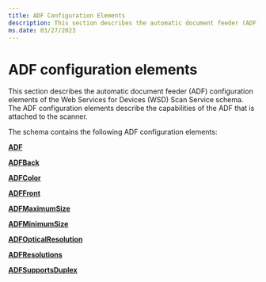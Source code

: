 ```yaml
---
title: ADF Configuration Elements
description: This section describes the automatic document feeder (ADF) configuration elements of the Web Services for Devices (WSD) Scan Service schema.
ms.date: 03/27/2023
---
```


# ADF configuration elements

This section describes the automatic document feeder (ADF) configuration elements of the Web Services for Devices (WSD) Scan Service schema. The ADF configuration elements describe the capabilities of the ADF that is attached to the scanner.

The schema contains the following ADF configuration elements:

[**ADF**](adf.md)

[**ADFBack**](adfback.md)

[**ADFColor**](adfcolor.md)

[**ADFFront**](adffront.md)

[**ADFMaximumSize**](adfmaximumsize.md)

[**ADFMinimumSize**](adfminimumsize.md)

[**ADFOpticalResolution**](adfopticalresolution.md)

[**ADFResolutions**](adfresolutions.md)

[**ADFSupportsDuplex**](adfsupportsduplex.md)
